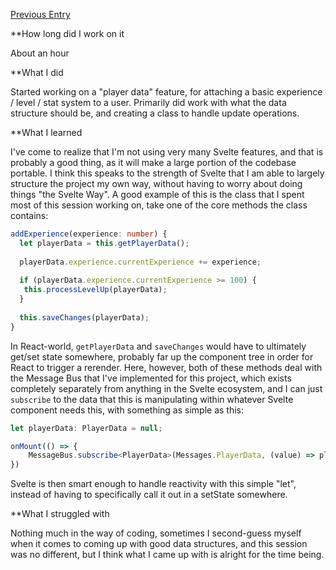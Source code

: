 [Previous Entry](./2023.11.11)

**How long did I work on it

About an hour

**What I did

Started working on a "player data" feature, for attaching a basic experience / level / stat system to a user.  Primarily did work with what the data structure should be, and creating a class to handle update operations.

**What I learned 

I've come to realize that I'm not using very many Svelte features, and that is probably a good thing, as it will make a large portion of the codebase portable.  I think this speaks to the strength of Svelte that I am able to largely structure the project my own way, without having to worry about doing things "the Svelte Way".  A good example of this is the class that I spent most of this session working on, take one of the core methods the class contains:

```typescript
addExperience(experience: number) {  
  let playerData = this.getPlayerData();  
  
  playerData.experience.currentExperience += experience;  
  
  if (playerData.experience.currentExperience >= 100) {  
   this.processLevelUp(playerData);  
  }  
  
  this.saveChanges(playerData);  
}
```

In React-world, `getPlayerData` and `saveChanges` would have to ultimately get/set state somewhere, probably far up the component tree in order for React to trigger a rerender.  Here, however, both of these methods deal with the Message Bus that I've implemented for this project, which exists completely separately from anything in the Svelte ecosystem, and I can just `subscribe` to the data that this is manipulating within whatever Svelte component needs this, with something as simple as this:

```typescript
let playerData: PlayerData = null;

onMount(() => {
	MessageBus.subscribe<PlayerData>(Messages.PlayerData, (value) => playerData =  value);
})
```

Svelte is then smart enough to handle reactivity with this simple "let", instead of having to specifically call it out in a setState somewhere.

**What I struggled with

Nothing much in the way of coding, sometimes I second-guess myself when it comes to coming up with good data structures, and this session was no different, but I think what I came up with is alright for the time being.
